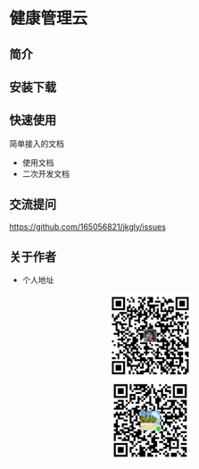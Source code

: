 # 健康管理云

## 简介



## 安装下载





## 快速使用
简单接入的文档

- 使用文档
- 二次开发文档


## 交流提问
https://github.com/165056821/jkgly/issues


## 关于作者
- 个人地址


<div align=center><img width="150" height="150" src="https://github.com/165056821/jkgly/blob/master/images/donate_alipay.png"/></div>
<div align=center><img width="150" height="150" src="https://github.com/165056821/jkgly/blob/master/images/donate_weixin.png"/></div>
